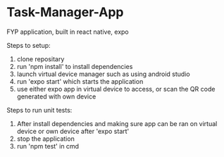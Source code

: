# Task-Manager-App
FYP application, built in react native, expo

Steps to setup:
1. clone repositary
2. run 'npm install' to install dependencies
3. launch virtual device manager such as using android studio
4. run 'expo start' which starts the application
5. use either expo app in virtual device to access, or scan the QR code generated with own device


Steps to run unit tests:
1. After install dependencies and making sure app can be ran on virtual device or own device after 'expo start'
2. stop the application
3. run 'npm test' in cmd
